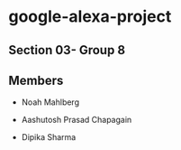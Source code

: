# google-alexa-project

## Section 03- Group 8

## Members
* Noah Mahlberg

* Aashutosh Prasad Chapagain

* Dipika Sharma
